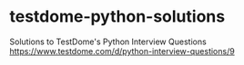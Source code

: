 # testdome-python-solutions
Solutions to TestDome's Python Interview Questions https://www.testdome.com/d/python-interview-questions/9
